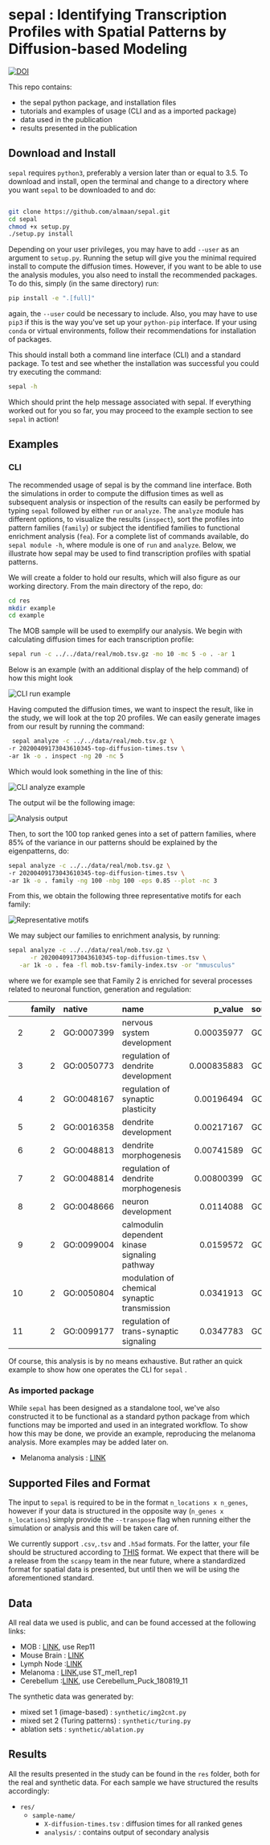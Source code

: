 # sepal : Identifying Transcription Profiles with Spatial Patterns by Diffusion-based Modeling

[![DOI](https://zenodo.org/badge/DOI/10.5281/zenodo.4573237.svg)](https://doi.org/10.5281/zenodo.4573237)


This repo contains:
* the sepal python package, and installation files
* tutorials and examples of usage (CLI and as a imported package)
* data used in the publication
* results presented in the publication


## Download and Install
`sepal` requires `python3`, preferably a version later than or equal to 3.5. To
download and install, open the terminal and change to a directory where you want
`sepal` to be downloaded to and do:

```sh

git clone https://github.com/almaan/sepal.git
cd sepal
chmod +x setup.py
./setup.py install

```
Depending on your user privileges, you may have to add `--user`  as an argument to `setup.py`.
Running the setup will give you the minimal required install to compute the diffusion times. However,
if you want to be able to use the analysis modules, you also need to install the recommended packages.
To do this, simply (in the same directory) run:

```sh
pip install -e ".[full]"
```
again, the `--user` could be necessary to include. Also, you may have to use `pip3` if this is the way you've set up your `python-pip` interface. If your using `conda` or virtual environments, follow their recommendations for installation of packages.

This should install both a command line interface (CLI) and a standard package.
To test and see whether the installation was successful you could try executing the command:

```sh
sepal -h

```
Which should print the help message associated with sepal. If everything worked out for you so far,
you may proceed to the example section to see `sepal` in action!

## Examples

### CLI 

The recommended usage of sepal is by 
the command line interface. Both the simulations
in order to compute the diffusion times as well
as subsequent analysis or inspection of the results
can easily be performed by typing `sepal` followed by 
either `run` or `analyze`. The `analyze` module has different
options, to visualize the results (`inspect`),
sort the profiles into pattern families (`family`) or subject 
the identified families to functional enrichment analysis (`fea`). For a 
complete list of commands available, do  `sepal module -h`, where module
is one of `run` and `analyze`. Below, we illustrate
how sepal may be used to find transcription profiles with spatial patterns.

We will create a folder to hold our results, which will also figure
as our working directory. From the main directory of the repo, do:
```sh
cd res
mkdir example
cd example
```

The MOB sample will be used to exemplify our analysis. We begin
with calculating diffusion times for each transcription profile:

```sh
sepal run -c ../../data/real/mob.tsv.gz -mo 10 -mc 5 -o . -ar 1
```
Below is an example (with an additional display of the help command)
of how this might look

![CLI run example][run_ex]

Having computed the diffusion times, we want to inspect the result, like
in the study, we will look at the top 20 profiles. We can easily generate
images from our result by running the command:
```sh
 sepal analyze -c ../../data/real/mob.tsv.gz \
-r 20200409173043610345-top-diffusion-times.tsv \
-ar 1k -o . inspect -ng 20 -nc 5
```
Which would look something in the line of this:

![CLI analyze example][anl_ex]

The output wil be the following image:

![Analysis output][viz_ex]

Then, to sort the 100 top ranked genes into
a set of pattern families, where 85% of the variance in our patterns
should be explained by the eigenpatterns, do:

```sh
sepal analyze -c ../../data/real/mob.tsv.gz \
-r 20200409173043610345-top-diffusion-times.tsv \
-ar 1k -o . family -ng 100 -nbg 100 -eps 0.85 --plot -nc 3
```

From this, we obtain the following three 
representative motifs for each family:

![Representative motifs][mob-motif]


[anl_ex]: https://github.com/almaan/sepal/blob/master/img/analyze-ex.gif?raw=true
[run_ex]: https://github.com/almaan/sepal/blob/master/img/run-example.gif?raw=true
[viz_ex]: https://github.com/almaan/sepal/blob/master/img/mob-ex.png?raw=true
[mob-motif]: https://github.com/almaan/sepal/blob/master/img/mob-motif.png?raw=true

We may subject our families to enrichment analysis, by running:

```sh
sepal analyze -c ../../data/real/mob.tsv.gz \
      -r 20200409173043610345-top-diffusion-times.tsv \
   -ar 1k -o . fea -fl mob.tsv-family-index.tsv -or "mmusculus"
```

where we for example see that Family 2 is enriched for several processes related to neuronal function, generation and regulation:

|    |   family | native     | name                                          |     p_value | source   |   intersection_size |
|---:|---------:|:-----------|:----------------------------------------------|------------:|:---------|--------------------:|
|  2 |        2 | GO:0007399 | nervous system development                    | 0.00035977  | GO:BP    |                  26 |
|  3 |        2 | GO:0050773 | regulation of dendrite development            | 0.000835883 | GO:BP    |                   8 |
|  4 |        2 | GO:0048167 | regulation of synaptic plasticity             | 0.00196494  | GO:BP    |                   8 |
|  5 |        2 | GO:0016358 | dendrite development                          | 0.00217167  | GO:BP    |                   9 |
|  6 |        2 | GO:0048813 | dendrite morphogenesis                        | 0.00741589  | GO:BP    |                   7 |
|  7 |        2 | GO:0048814 | regulation of dendrite morphogenesis          | 0.00800399  | GO:BP    |                   6 |
|  8 |        2 | GO:0048666 | neuron development                            | 0.0114088   | GO:BP    |                  16 |
|  9 |        2 | GO:0099004 | calmodulin dependent kinase signaling pathway | 0.0159572   | GO:BP    |                   3 |
| 10 |        2 | GO:0050804 | modulation of chemical synaptic transmission  | 0.0341913   | GO:BP    |                  10 |
| 11 |        2 | GO:0099177 | regulation of trans-synaptic signaling        | 0.0347783   | GO:BP    |                  10 |

Of course, this analysis is by no means exhaustive. But rather an quick example to show how one operates the CLI for  `sepal` .

### As imported package

While `sepal` has been designed as a standalone tool, we've also constructed it
to be functional as a standard python package from which functions may be
imported and used in an integrated workflow. To show how this may be done, we
provide an example, reproducing the melanoma analysis. More examples may be added later on.

* Melanoma analysis  : [LINK](https://github.com/almaan/sepal/blob/master/examples/melanoma.ipynb)
<!-- * Breast Cancer analysis : [LINK]() -->


## Supported Files and Format

The input to `sepal` is required to be in the format `n_locations x n_genes`,
however if your data is structured in the opposite way (`n_genes x n_locations`)
simply provide the `--transpose` flag when running either the simulation or
analysis and this will be taken care of. 

We currently support `.csv`,`.tsv` and `.h5ad` formats. For the latter, your file should be structured
according to [THIS](https://github.com/almaan/space2h5ad/) format. We expect that there will be a release from the 
`scanpy` team in the near future, where a standardized format for spatial data is presented, but until then we will be
using the aforementioned standard.


## Data
All real data we used is public, and can be found accessed at the following links:

* MOB : [LINK][1], use Rep11
* Mouse Brain : [LINK][2] 
* Lymph Node :[LINK][3]
* Melanoma : [LINK][4],use ST\_mel1\_rep1
* Cerebellum :[LINK][5], use Cerebellum\_Puck\_180819\_11


The synthetic data was generated by:
* mixed set 1 (image-based) : `synthetic/img2cnt.py`
* mixed set 2 (Turing patterns) : `synthetic/turing.py`
* ablation sets : `synthetic/ablation.py`


[1]: https://www.spatialresearch.org/resources-published-datasets/doi-10-1126science-aaf2403/
[2]: https://support.10xgenomics.com/spatial-gene-expression/datasets/1.0.0/V1_Adult_Mouse_Brain
[3]: https://support.10xgenomics.com/spatial-gene-expression/datasets/1.0.0/V1_Human_Lymph_Node
[4]: https://www.spatialresearch.org/resources-published-datasets/doi-10-1158-0008-5472-can-18-0747
[5]: https://singlecell.broadinstitute.org/single_cell/data/public/SCP354/slide-seq-study

## Results
All the results presented in the study can be found in the `res` folder, both for 
the real and synthetic data. For each sample we have structured the results accordingly:
* `res/`
    * `sample-name/`
        * `X-diffusion-times.tsv` : diffusion times for all ranked genes
        * `analysis/` : contains output of secondary analysis
